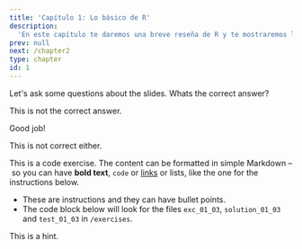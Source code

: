 ```yaml
---
title: 'Capítulo 1: Lo básico de R'
description:
  'En este capítulo te daremos una breve reseña de R y te mostraremos los conceptos básicos más importantes que utilizarás al trabajar con datos.'
prev: null
next: /chapter2
type: chapter
id: 1
---
```


<exercise id="1" title="Introduction" type="slides">

<slides source="chapter1_01_introduccion">
</slides>

</exercise>

<exercise id="2" title="Getting Started">

Let's ask some questions about the slides. Whats the correct answer?

<choice>
<opt text="Answer one">

This is not the correct answer.

</opt>

<opt text="Answer two" correct="true">

Good job!

</opt>

<opt text="Answer three">

This is not correct either.

</opt>
</choice>

</exercise>

<exercise id="3" title="First steps">

This is a code exercise. The content can be formatted in simple Markdown – so
you can have **bold text**, `code` or [links](https://spacy.io) or lists, like
the one for the instructions below.

- These are instructions and they can have bullet points.
- The code block below will look for the files `exc_01_03`, `solution_01_03` and
  `test_01_03` in `/exercises`.

<codeblock id="01_03">

This is a hint.

</codeblock>

</exercise>
